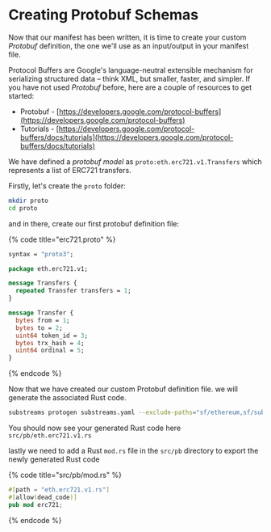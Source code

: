 # Creating Protobuf Schemas

Now that our manifest has been written, it is time to create your custom _Protobuf_ definition, the one we'll use as an input/output in your manifest file.&#x20;

Protocol Buffers are Google's language-neutral extensible mechanism for serializing structured data – think XML, but smaller, faster, and simpler. If you have not used _Protobuf_ before, here are a couple of resources to get started:

* Protobuf - [https://developers.google.com/protocol-buffers](https://developers.google.com/protocol-buffers)
* Tutorials - [https://developers.google.com/protocol-buffers/docs/tutorials](https://developers.google.com/protocol-buffers/docs/tutorials)

We have defined a _protobuf model_ as `proto:eth.erc721.v1.Transfers` which represents a list of ERC721 transfers.

Firstly, let's create the `proto` folder:

```bash
mkdir proto
cd proto
```

and in there, create our first protobuf definition file:

{% code title="erc721.proto" %}
```protobuf
syntax = "proto3";

package eth.erc721.v1;

message Transfers {
  repeated Transfer transfers = 1;
}

message Transfer {
  bytes from = 1;
  bytes to = 2;
  uint64 token_id = 3;
  bytes trx_hash = 4;
  uint64 ordinal = 5;
}
```
{% endcode %}

Now that we have created our custom Protobuf definition file. we will generate the associated Rust code.

```bash
substreams protogen substreams.yaml --exclude-paths="sf/ethereum,sf/substreams,google"
```

You should now see your generated Rust code here `src/pb/eth.erc721.v1.rs`

lastly we need to add a Rust `mod.rs` file in the `src/pb` directory to export the newly generated Rust code

{% code title="src/pb/mod.rs" %}
```rust
#[path = "eth.erc721.v1.rs"]
#[allow(dead_code)]
pub mod erc721;
```
{% endcode %}


